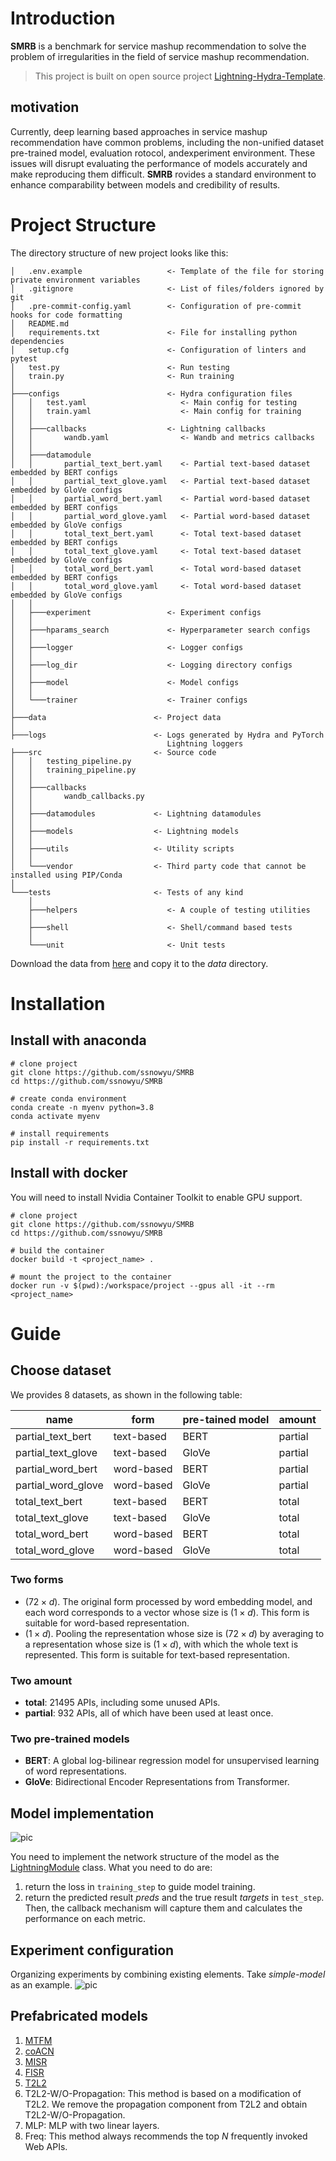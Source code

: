 # Introduction

**SMRB** is a benchmark for service mashup recommendation to solve the problem of irregularities in the field of service mashup recommendation. 

> This project is built on open source project [Lightning-Hydra-Template](https://github.com/ashleve/lightning-hydra-template).

## motivation

Currently, deep learning based approaches in service mashup recommendation have common problems, including the non-unified dataset pre-trained model, evaluation rotocol, andexperiment environment. These issues will disrupt evaluating the performance of models accurately and make reproducing them difficult. **SMRB** rovides a standard environment to enhance comparability between models and credibility of results.

# Project Structure

The directory structure of new project looks like this:

```
│   .env.example                   <- Template of the file for storing private environment variables
│   .gitignore                     <- List of files/folders ignored by git
│   .pre-commit-config.yaml        <- Configuration of pre-commit hooks for code formatting
│   README.md
│   requirements.txt               <- File for installing python dependencies
│   setup.cfg                      <- Configuration of linters and pytest
│   test.py                        <- Run testing
│   train.py                       <- Run training
│
├───configs                        <- Hydra configuration files
│   │   test.yaml                     <- Main config for testing
│   │   train.yaml                    <- Main config for training
│   │
│   ├───callbacks                  <- Lightning callbacks
│   │       wandb.yaml                <- Wandb and metrics callbacks
│   │
│   ├───datamodule                    
│   │       partial_text_bert.yaml    <- Partial text-based dataset embedded by BERT configs
│   │       partial_text_glove.yaml   <- Partial text-based dataset embedded by GloVe configs
│   │       partial_word_bert.yaml    <- Partial word-based dataset embedded by BERT configs
│   │       partial_word_glove.yaml   <- Partial word-based dataset embedded by GloVe configs
│   │       total_text_bert.yaml      <- Total text-based dataset embedded by BERT configs
│   │       total_text_glove.yaml     <- Total text-based dataset embedded by GloVe configs
│   │       total_word_bert.yaml      <- Total word-based dataset embedded by BERT configs
│   │       total_word_glove.yaml     <- Total word-based dataset embedded by GloVe configs
│   │
│   ├───experiment                 <- Experiment configs
│   │
│   ├───hparams_search             <- Hyperparameter search configs
│   │
│   ├───logger                     <- Logger configs
│   │
│   ├───log_dir                    <- Logging directory configs
│   │
│   ├───model                      <- Model configs
│   │
│   └───trainer                    <- Trainer configs
│
├───data                        <- Project data
│
├───logs                        <- Logs generated by Hydra and PyTorch 
                                   Lightning loggers
├───src                         <- Source code
│   │   testing_pipeline.py
│   │   training_pipeline.py
│   │
│   ├───callbacks
│   │       wandb_callbacks.py
│   │
│   ├───datamodules             <- Lightning datamodules
│   │
│   ├───models                  <- Lightning models
│   │
│   ├───utils                   <- Utility scripts
│   │
│   └───vendor                  <- Third party code that cannot be installed using PIP/Conda
│
└───tests                       <- Tests of any kind
    │
    ├───helpers                    <- A couple of testing utilities
    │
    ├───shell                      <- Shell/command based tests
    │
    └───unit                       <- Unit tests
```

Download the data from [here](xxx) and copy it to the *data* directory.

# Installation
## Install with anaconda
```
# clone project
git clone https://github.com/ssnowyu/SMRB
cd https://github.com/ssnowyu/SMRB

# create conda environment
conda create -n myenv python=3.8
conda activate myenv

# install requirements
pip install -r requirements.txt
```

## Install with docker
You will need to install Nvidia Container Toolkit to enable GPU support.

```
# clone project
git clone https://github.com/ssnowyu/SMRB
cd https://github.com/ssnowyu/SMRB

# build the container
docker build -t <project_name> .

# mount the project to the container
docker run -v $(pwd):/workspace/project --gpus all -it --rm <project_name>
```

# Guide

## Choose dataset
We provides 8 datasets, as shown in the following table:

| name               | form       | pre-tained model | amount  |
|--------------------|------------|------------------|---------|
| partial_text_bert  | text-based | BERT             | partial |
| partial_text_glove | text-based | GloVe            | partial |
| partial_word_bert  | word-based | BERT             | partial |
| partial_word_glove | word-based | GloVe            | partial |
| total_text_bert    | text-based | BERT             | total   |
| total_text_glove   | text-based | GloVe            | total   |
| total_word_bert    | word-based | BERT             | total   |
| total_word_glove   | word-based | GloVe            | total   |

### Two forms
- $(72 \times d)$. The original form processed by word embedding model, and each word corresponds to a vector whose size is $(1 \times d)$. This form is suitable for word-based representation.
- $(1 \times d)$. Pooling the representation whose size is $(72 \times d)$ by averaging to a representation whose size is $(1 \times d)$, with which the whole text is represented. This form is suitable for text-based representation.

### Two amount
- **total**: 21495 APIs, including some unused APIs.
- **partial**: 932 APIs, all of which have been used at least once.

### Two pre-trained models
- **BERT**: A global log-bilinear regression model for unsupervised learning of word representations.
- **GloVe**: Bidirectional Encoder Representations from Transformer.

## Model implementation

![pic](https://github.com/tsdwgfaf/pictures/blob/master/simple_model.png "A model implementation")

You need to implement the network structure of the model as the [LightningModule](https://pytorch-lightning.readthedocs.io/en/stable/common/lightning_module.html) class. What you need to do are:

1. return the loss in `training_step` to guide model training.
2. return the predicted result *preds* and the true result *targets* in `test_step`. Then, the callback mechanism will capture them and calculates the performance on each metric.

## Experiment configuration

Organizing experiments by combining existing elements. Take *simple-model* as an example.
![pic](https://github.com/tsdwgfaf/pictures/blob/master/config.png "A experiment config")

## Prefabricated models
1. [MTFM](https://ieeexplore.ieee.org/document/9492754)
2. [coACN](https://ieeexplore.ieee.org/document/9590360/)
3. [MISR](https://ieeexplore.ieee.org/document/8960409)
4. [FISR](https://arxiv.org/abs/2101.02836)
5. [T2L2](https://link.springer.com/chapter/10.1007/978-3-030-91431-8_20)
6. T2L2-W/O-Propagation: This method is based on a modification of T2L2. We remove the propagation component from T2L2 and obtain T2L2-W/O-Propagation.
7. MLP: MLP with two linear layers.
8. Freq: This method always recommends the top $N$ frequently invoked Web APIs.